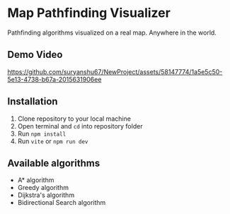 <h1>Map Pathfinding Visualizer</h1>
<p>Pathfinding algorithms visualized on a real map. Anywhere in the world.</p>





##  Demo Video

https://github.com/suryanshu67/NewProject/assets/58147774/1a5e5c50-5e13-4738-b67a-2015631906ee





## Installation
1. Clone repository to your local machine
2. Open terminal and `cd` into repository folder
3. Run `npm install`
4. Run `vite` or `npm run dev`

## Available algorithms 
- A* algorithm
- Greedy algorithm
- Dijkstra's algorithm
- Bidirectional Search algorithm
